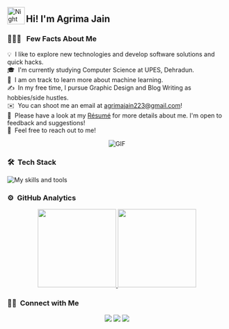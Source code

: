 
<img alt="Night Coding" src="./assets/Hand%20Wave.gif" width='40' align="left"/><h2>Hi! I'm Agrima Jain</h2>

### 👨🏻‍💻 &nbsp; Few Facts About Me

💡 &nbsp;I like to explore new technologies and develop software solutions and quick hacks.\
🎓 &nbsp;I'm currently studying Computer Science at UPES, Dehradun.\
🌱 &nbsp;I am on track to learn more about machine learning. \
✍️ &nbsp;In my free time, I pursue Graphic Design and Blog Writing as hobbies/side hustles.\
✉️ &nbsp;You can shoot me an email at agrimajain223@gmail.com! \
📄 &nbsp;Please have a look at my [Résumé]() for more details about me. I'm open to feedback and suggestions! \
💬 &nbsp;Feel free to reach out to me! 

<p align="center">
  <img src="https://media.giphy.com/media/JqmupuTVZYaQX5s094/giphy.gif" alt="GIF">
</p>


### 🛠 &nbsp;Tech Stack

![My skills and tools](https://skillicons.dev/icons?i=python,mongodb,java,c,react,django,js,html,css,netlify,mysql,vscode,bootstrap,figma,photoshop,priemerepro&theme=light&perline=13)


### ⚙️ &nbsp;GitHub Analytics

<p align="center">
  <a href="https://github.com/ughrima">
    <img height="180em" src="https://github-readme-stats-eight-theta.vercel.app/api?username=ughrima&show_icons=true&theme=algolia&include_all_commits=true&count_private=true"/>
    <img height="180em" src="https://github-readme-stats-eight-theta.vercel.app/api/top-langs/?username=ughrima&layout=compact&langs_count=8&theme=algolia"/>
  </a>
</p>


### 🤝🏻 &nbsp;Connect with Me

<p align="center">
<a href="https://ughrima.github.io/"><img src="https://img.shields.io/badge/-ughrima.github.io-3423A6?style=flat&logo=Google-Chrome&logoColor=white"/></a>
<a href="https://www.linkedin.com/in/agrima-jain-/"><img src="https://img.shields.io/badge/-Agrima%20Jain-0077B5?style=flat&logo=Linkedin&logoColor=white"/></a>
<a href="mailto:agrimajain223@gmail.com"><img src="https://img.shields.io/badge/-agrimajain223@gmail.com-D14836?style=flat&logo=Gmail&logoColor=white"/></a>

</p>
